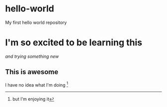 # hello-world
My first hello world repository
# I'm so excited to be learning this
*and trying something new*
## This is awesome
I have no idea what I'm doing [^1]
[^1]: but I'm enjoying it

